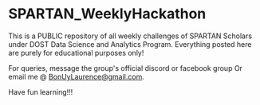 # SPARTAN_WeeklyHackathon
This is a PUBLIC repository of all weekly challenges of
SPARTAN Scholars under DOST Data Science and Analytics Program.
Everything posted here are purely for educational purposes only!

For queries, message the group's official discord or facebook group
Or email me @ BonUyLaurence@gmail.com.

Have fun learning!!!
